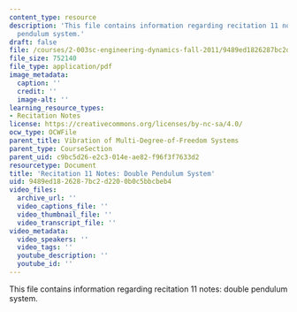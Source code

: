 ```yaml
---
content_type: resource
description: 'This file contains information regarding recitation 11 notes: double
  pendulum system.'
draft: false
file: /courses/2-003sc-engineering-dynamics-fall-2011/9489ed1826287bc2d2200b0c5bbcbeb4_MIT2_003SCF11_rec11note1.pdf
file_size: 752140
file_type: application/pdf
image_metadata:
  caption: ''
  credit: ''
  image-alt: ''
learning_resource_types:
- Recitation Notes
license: https://creativecommons.org/licenses/by-nc-sa/4.0/
ocw_type: OCWFile
parent_title: Vibration of Multi-Degree-of-Freedom Systems
parent_type: CourseSection
parent_uid: c9bc5d26-e2c3-014e-ae82-f96f3f7633d2
resourcetype: Document
title: 'Recitation 11 Notes: Double Pendulum System'
uid: 9489ed18-2628-7bc2-d220-0b0c5bbcbeb4
video_files:
  archive_url: ''
  video_captions_file: ''
  video_thumbnail_file: ''
  video_transcript_file: ''
video_metadata:
  video_speakers: ''
  video_tags: ''
  youtube_description: ''
  youtube_id: ''
---
```

This file contains information regarding recitation 11 notes: double pendulum system.